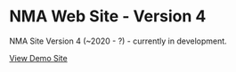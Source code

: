 # NMA Web Site - Version 4

NMA Site Version 4 (~2020 - ?) - currently in development.

[View Demo Site](https://newmediaarts.github.io/2021_StudentShow/dist)

